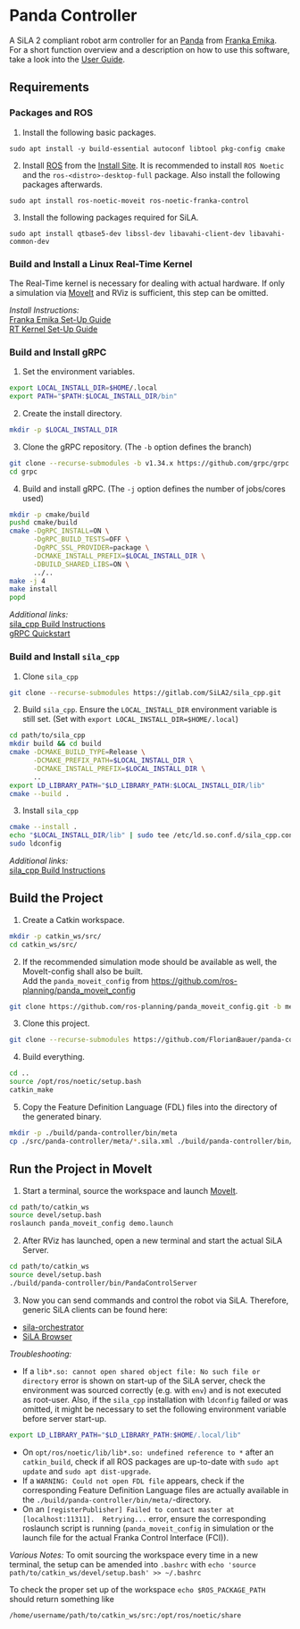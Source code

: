 # Panda Controller

A SiLA 2 compliant robot arm controller for an [Panda](https://www.franka.de/technology) from 
[Franka Emika](https://www.franka.de/). For a short function overview and a description on how to 
use this software, take a look into the [User Guide](./doc/UserGuide.md).


## Requirements


### Packages and ROS

1. Install the following basic packages.
```
sudo apt install -y build-essential autoconf libtool pkg-config cmake
```

2. Install [ROS](https://wiki.ros.org/) from the [Install Site](https://wiki.ros.org/ROS/Installation).
It is recommended to install `ROS Noetic` and the `ros-<distro>-desktop-full` package. Also install
the following packages afterwards.
```
sudo apt install ros-noetic-moveit ros-noetic-franka-control
```

3. Install the following packages required for SiLA.
```
sudo apt install qtbase5-dev libssl-dev libavahi-client-dev libavahi-common-dev
```


### Build and Install a Linux Real-Time Kernel

The Real-Time kernel is necessary for dealing with actual hardware. If only a simulation via 
[MoveIt](https://ros-planning.github.io/moveit_tutorials/) and RViz is sufficient, this step can be 
omitted.

_Install Instructions:_  
[Franka Emika Set-Up Guide](https://frankaemika.github.io/docs/installation_linux.html#setting-up-the-real-time-kernel)  
[RT Kernel Set-Up Guide](https://medium.com/@patdhlk/realtime-linux-e97628b51d5d)


### Build and Install gRPC

1. Set the environment variables.
```bash
export LOCAL_INSTALL_DIR=$HOME/.local
export PATH="$PATH:$LOCAL_INSTALL_DIR/bin"
```

2. Create the install directory.
```bash
mkdir -p $LOCAL_INSTALL_DIR
```

3. Clone the gRPC repository. (The `-b` option defines the branch)
```bash
git clone --recurse-submodules -b v1.34.x https://github.com/grpc/grpc
cd grpc
```

4. Build and install gRPC. (The `-j` option defines the number of jobs/cores used)
```bash
mkdir -p cmake/build
pushd cmake/build
cmake -DgRPC_INSTALL=ON \
      -DgRPC_BUILD_TESTS=OFF \
      -DgRPC_SSL_PROVIDER=package \
      -DCMAKE_INSTALL_PREFIX=$LOCAL_INSTALL_DIR \
      -DBUILD_SHARED_LIBS=ON \
      ../..
make -j 4
make install
popd
```

_Additional links:_  
[sila_cpp Build Instructions](https://gitlab.com/SiLA2/sila_cpp/-/blob/master/BUILDING.md#grpc)  
[gRPC Quickstart](https://grpc.io/docs/languages/cpp/quickstart/)


### Build and Install `sila_cpp`

1. Clone `sila_cpp`
```bash
git clone --recurse-submodules https://gitlab.com/SiLA2/sila_cpp.git
```

2. Build `sila_cpp`. Ensure the `LOCAL_INSTALL_DIR` environment variable is still set. (Set with 
`export LOCAL_INSTALL_DIR=$HOME/.local`)
```bash
cd path/to/sila_cpp
mkdir build && cd build
cmake -DCMAKE_BUILD_TYPE=Release \
      -DCMAKE_PREFIX_PATH=$LOCAL_INSTALL_DIR \
      -DCMAKE_INSTALL_PREFIX=$LOCAL_INSTALL_DIR \
      ..
export LD_LIBRARY_PATH="$LD_LIBRARY_PATH:$LOCAL_INSTALL_DIR/lib"
cmake --build .
```

3. Install `sila_cpp`
```bash
cmake --install .
echo "$LOCAL_INSTALL_DIR/lib" | sudo tee /etc/ld.so.conf.d/sila_cpp.conf
sudo ldconfig
```

_Additional links:_  
[sila_cpp Build Instructions](https://gitlab.com/SiLA2/sila_cpp/-/blob/master/BUILDING.md)


## Build the Project

1. Create a Catkin workspace.
```bash
mkdir -p catkin_ws/src/
cd catkin_ws/src/
```

2. If the recommended simulation mode should be available as well, the MoveIt-config shall also be built.  
Add the `panda_moveit_config` from https://github.com/ros-planning/panda_moveit_config  
```bash
git clone https://github.com/ros-planning/panda_moveit_config.git -b melodic-devel
```

3. Clone this project.
```bash
git clone --recurse-submodules https://github.com/FlorianBauer/panda-controller.git
```

4. Build everything.
```bash
cd ..
source /opt/ros/noetic/setup.bash
catkin_make
```

5. Copy the Feature Definition Language (FDL) files into the directory of the generated binary.
```bash
mkdir -p ./build/panda-controller/bin/meta
cp ./src/panda-controller/meta/*.sila.xml ./build/panda-controller/bin/meta/
```


## Run the Project in MoveIt

1. Start a terminal, source the workspace and launch [MoveIt](https://ros-planning.github.io/moveit_tutorials/).
```bash
cd path/to/catkin_ws
source devel/setup.bash
roslaunch panda_moveit_config demo.launch
```

2. After RViz has launched, open a new terminal and start the actual SiLA Server.
```bash
cd path/to/catkin_ws
source devel/setup.bash
./build/panda-controller/bin/PandaControlServer
```

3. Now you can send commands and control the robot via SiLA. Therefore, generic SiLA clients can 
be found here:
* [sila-orchestrator](https://github.com/FlorianBauer/sila-orchestrator)
* [SiLA Browser](https://unitelabs.ch/technology/plug-and-play/sila-browser)

_Troubleshooting:_
* If a `lib*.so: cannot open shared object file: No such file or directory` error is shown on 
start-up of the SiLA server, check the environment was sourced correctly (e.g. with `env`) and is 
not executed as root-user. Also, if the `sila_cpp` installation with `ldconfig` failed or was 
omitted, it might be necessary to set the following environment variable before server start-up.
```bash
export LD_LIBRARY_PATH="$LD_LIBRARY_PATH:$HOME/.local/lib"
```
* On `opt/ros/noetic/lib/lib*.so: undefined reference to *` after an `catkin_build`, check if all 
ROS packages are up-to-date with `sudo apt update` and `sudo apt dist-upgrade`.
* If a `WARNING: Could not open FDL file` appears, check if the corresponding Feature Definition 
Language files are actually available in the `./build/panda-controller/bin/meta/`-directory.
* On an `[registerPublisher] Failed to contact master at [localhost:11311].  Retrying...` error, 
ensure the corresponding roslaunch script is running (`panda_moveit_config` in simulation or the 
launch file for the actual Franka Control Interface (FCI)).

_Various Notes:_
To omit sourcing the workspace every time in a new terminal, the setup can be amended into 
`.bashrc` with `echo 'source path/to/catkin_ws/devel/setup.bash' >> ~/.bashrc`

To check the proper set up of the workspace `echo $ROS_PACKAGE_PATH` should return something like
```
/home/username/path/to/catkin_ws/src:/opt/ros/noetic/share
```

